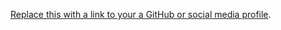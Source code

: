 [Replace this with a link to your a GitHub or social media profile](https://github.com/imnotjohnbo).
